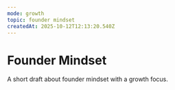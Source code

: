 ```yaml
---
mode: growth
topic: founder mindset
createdAt: 2025-10-12T12:13:20.540Z
---
```


# Founder Mindset

A short draft about founder mindset with a growth focus.
